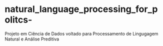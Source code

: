 # natural_language_processing_for_politcs-
Projeto em Ciência de Dados voltado para Processamento de Lingugagem Natural e Análise Preditiva
